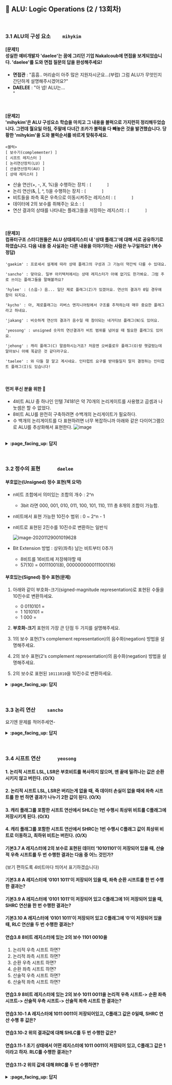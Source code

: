 ## 🦄 ALU: Logic Operations (2 / 13회차)
<br>

### 3.1 ALU의 구성 요소　　	`mihykim`
#### [문제1]<br>성실한 예비개발자 'daelee'는 꿈에 그리던 기업 Nakalcoub에 면접을 보게되었습니다. 'daelee'를 도와 면접 질문의 답을 완성해주세요!
- __면접관__ : "흠흠.. 머리숱이 아주 많은 지원자시군요...(부럽) 그럼 ALU가 무엇인지 간단하게 설명해주시겠어요?"
- __DAELEE__ : "아 넵! ALU는... `　　　　　　　　　　　　　　　　　　　 　　　　　　　　　　　　　　　 　　　`"
<br>

#### [문제2]<br>'mihykim'은 ALU 구성요소 학습을 마치고 그 내용을 블럭으로 가지런히 정리해두었습니다. 그런데 월요일 아침, 주말에 다녀간 조카가 블럭을 다 빼놓은 것을 발견했습니다. 당황한 'mihykim'을 도와 블럭순서를 바르게 맞춰주세요.
```
<블럭>
[ 보수기(complementer) ]
[ 시프트 레지스터 ]
[ 논리연산장치(LU) ]
[ 산술연산장치(AU) ]
[ 상태 레지스터 ]
```
- 산술 연산(+, -, X, %)을 수행하는 장치 : `[　　　　]`
- 논리 연산(&, |, ^, !)을 수행하는 장치 : `[　　　　]`
- 비트들을 좌측 혹은 우측으로 이동시켜주는 레지스터 :  `[　　　　]`
- 데이터에 2의 보수를 취해주는 요소 : `[　　　　]`
- 연산 결과의 상태를 나타내는 플래그들을 저장하는 레지스터 :  `[　　　　]`
<br>

#### [문제3]<br>컴퓨터구조 스터디원들은 ALU 상태레지스터 내 '상태 플래그'에 대해 서로 공유하기로 하였습니다. 다음 내용 중 사실과는 다른 내용을 이야기하는 사람은 누구일까요? (복수 정답)
```
'gaekim' : 프로세서 설계에 따라 상태 플래그의 구성과 그 기능이 약간씩 다를 수 있대요.

'sancho' : 맞아요. 일부 아키텍처에서는 상태 레지스터가 아예 없기도 한가봐요. 그럼 주로 쓰이는 플래그들을 말해볼까요?

'hylee' : (스읍-) 음... 일단 제로 플래그(Z)가 있겠어요. 연산의 결과가 0일 경우에 참이 되지요.

'kycho' : 아, 제로플래그는 리버스 엔지니어링에서 구조를 추적하는데 매우 중요한 플래그라고 하네요.

'jakang' : 비슷하게 연산의 결과가 음수일 때 참이되는 네거티브 플래그(N)도 있어요.

'yeosong' : unsigned 숫자의 연산결과가 비트 범위를 넘어설 때 필요한 플래그도 있어요.

'jehong' : 캐리 플래그(C) 말씀하시는거죠? 처음엔 오버플로우 플래그(O)랑 헷갈렸는데 알아보니 아예 똑같은 것 같더라구요.

'taelee' : 와 다들 잘 알고 계시네요. 인터럽트 요구를 받아들일지 말지 결정하는 인터럽트 플래그(I)도 있습니다!
```
<br>

#### 먼저 푸신 분을 위한 🍪
- 4비트 ALU 중 하나인 인텔 74181은 약 70개의 논리게이트를 사용했고 곱셈과 나눗셈은 할 수 없었다.
- 8비트 ALU를 완전히 구축하려면 수백개의 논리게이트가 필요하다.
- 수 백개의 논리게이트를 다 표현하려면 너무 복잡하니까 아래와 같은 다이어그램으로 ALU를 추상화해서 표현한다.
![image](https://user-images.githubusercontent.com/60066472/100407924-12ee1380-30ad-11eb-8b19-a272f00714fd.png)
<br>

<details>
<summary> <b> :page_facing_up: 답지 </b>  </summary><br>
  
#### [문제1]<br>성실한 예비개발자 'daelee'는 꿈에 그리던 기업 Nakalcoub에 면접을 보게되었습니다. 'daelee'를 도와 면접 질문의 답을 완성해주세요!
- __면접관__ : "흠흠.. 머리숱이 아주 많은 지원자시군요...(부럽) 그럼 ALU가 무엇인지 간단하게 설명해주시겠어요?"
- __DAELEE__ : "아 넵! ALU는 `CPU의 주요 구성요소 중 하나로, Arithmetic Logic Unit이라는 이름 그대로 산술논리연산장치를 말합니다.
덧셈뺄셈과 같은 산술연산과 AND, OR와 같은 논리연산을 수행하는 핵심적인 회로입니다.`"
<br>

#### [문제2]<br>'mihykim'은 ALU 구성요소 학습을 마치고 그 내용을 블럭으로 가지런히 정리해두었습니다. 그런데 월요일 아침, 주말에 다녀간 조카가 블럭을 다 빼놓은 것을 발견했습니다. 당황한 'mihykim'을 도와 블럭순서를 바르게 맞춰주세요.
- 산술 연산(+, -, X, %)을 수행하는 장치 : `[ 산술연산장치(AU) ]`
- 논리 연산(&, |, ^, !)을 수행하는 장치 : `[ 논리연산장치(LU) ]`
- 비트들을 좌측 혹은 우측으로 이동시켜주는 레지스터 :  `[ 시프트 레지스터 ]`
- 데이터에 2의 보수를 취해주는 요소 : `[ 보수기(complementer) ]`
- 연산 결과의 상태를 나타내는 플래그들을 저장하는 레지스터 :  `[ 상태 레지스터 ]`
<br>

#### [문제3]<br>컴퓨터구조 스터디원들은 ALU 상태레지스터 내 '상태 플래그'에 대해 서로 공유하기로 하였습니다. 다음 내용 중 사실과는 다른 내용을 이야기하는 사람은 누구일까요? (복수 정답)
```
'jehong'
캐리 플래그(C) 말씀하시는거죠? 처음엔 오버플로우 플래그(O)랑 헷갈렸는데 알아보니 확실히 다른 것이더라구요. 
캐리 플래그는 최상단 비트에서 자리올림 발생 시 Set되고
오버플로우 플래그는 최대 표현 범위를 넘어섰거나, 같은 부호를 더했는데 다른 부호가 나와버릴 때 Set 된답니다.
예를 들어 1000 + 1000 => 10000 에서는 캐리 플래그가,
0111 + 0001 => 1000 에서는 오버플로우가 Set됩니다. (7 + 1 => -8)
```
```
'taelee'
와 다들 잘 알고 계시네요!
지금까지는 상태플래그를 이야기했는데 상태레지스터에는 CPU를 제어하기위해 사용되는 제어플래그(Control flag)도 있답니다. 
그 예로 인터럽트 요구를 받아들일지 말지 결정하는 인터럽트 플래그(I)가 있습니다!
```
<br>

</details>
<br><br>

### 3.2 정수의 표현　　　	`daelee`

#### 부호없는(Unsigned) 정수 표현(책 요약)

- n비트 조합에서 의미있는 조합의 개수 : 2^n 

  - 3bit 라면 000, 001, 010, 011, 100, 101, 110, 111 총 8개의 조합이 가능함.

- n비트에서 표현 가능한 10진수 범위 : 0 ~ 2^n - 1 

- n비트로 표현된 2진수를 10진수로 변환하는 일반식

  ![image-20201129001019628](https://user-images.githubusercontent.com/37580034/100521739-b8f26880-31e8-11eb-8f1a-a16575e65987.png)


- Bit Extension 방법 : 상위(좌측) 남는 비트부터 0추가

  - 8비트를 16비트에 저장헤야할 때 
  - 57(10) = 00111001(8), 0000000000111001(16)
  
#### 부호있는(Signed) 정수 표현(문제)

1. 아래와 같이 부호화-크기(signed-magnitude representation)로 표현된 수들을 10진수로 변환하세요.

   - 0 0110101 = 
   - 1 1010101 = 
   - 1 000 =


2. **부호화-크기** 표현의 가장 큰 단점 두 가지를 설명해주세요. 



3. 1의 보수 표현(1’s complement representation)의 음수화(negation) 방법을 설명해주세요.



4. 2의 보수 표현(2’s complement representation)의 음수화(negation) 방법을 설명해주세요.



5. 2의 보수로 표현된 `10111010`을 10진수로 변환하세요.



   

<details>
<summary> <b> :page_facing_up: 답지 </b>  </summary><br>
  
1. 아래와 같이 부호화-크기(signed-magnitude representation)로 표현된 수들을 10진수로 변환하세요.

   - 0 0110101 = 
   - 1 1010101 = 
   - 1 000 =
 

   > 정답 : 
   >
   > - 0 0110101 = 1 * (1x2^5 + 1x2^4 + 1x2^2 + 1x2^0) = (32 + 16 + 4 + 1) = 53  
   > - 1 1010101 = -53
   > - 1 000 = 0

2. **부호화-크기** 표현의 가장 큰 단점 두 가지를 설명해주세요. 

   > 정답 : 
   >
   > 1. n비트 조합에서 의미있는 조합의 개수 : 2^n 가 아니라 2^n - 1 이다. 부호화-크기 표현에서는 1000(2)과 0000(2) 둘 다 0을 표현하므로 **하나의 조합을 낭비하게 된다.**
   > 2. 계산을 수행할 때 **부호비트와 크기 부분을 별도로 처리**해야한다. 크기 부분만 따로 계산한 뒤 크기 부분의 절댓값이 더 큰 수의 부호를 결과값의 부호로 세트해야함. 귀찮음.

3. 1의 보수 표현(1’s complement representation)의 음수화(negation) 방법을 설명해주세요.

   > 정답 : **모든 비트들을 반전한다.** (0 -> 1, 1 -> 0)
   >
   > - 1의 보수 표현에서 **Bit Extension**은 Sign Bit 다음에 Sign Bit와 같은 수를 추가하는 방식으로 이루어진다.
   > - 그러나 여전히 0에 대한 표현이 두 가지이므로 조합의 낭비가 발생한다. 그래서 일반적으로 컴퓨터는 2의 보수 표현법을 더 많이(아니 거의 100%) 사용한다.

4. 2의 보수 표현(2’s complement representation)의 음수화(negation) 방법을 설명해주세요.

   > 정답 : 모든 비트들을 반전하고, **결과값에 1을 더한다.**
   >
   > 1을 더함으로서 조합의 개수를 낭비하지 않게 되었다! 2의 보수 표현에서는 음수0이 사라진 대신, 음수0은 절대값이 가장 큰 음수와 매핑된다. 예를 들어, 100(2)은 부호화-크기 표현에서 음수 0이었지만, 2의보수 표현에서는 -4다.

5. 2의 보수로 표현된 `10111010`을 10진수로 변환하세요.

   > 정답 : **-70**
   >
   > 방법1. 책 145p 예제(3-4) 일반식 참고
   >
   > -  -128 + (1x2^5 + 1x2^4 + 1x2^3 + 1x2^1) = -128 + (32 + 16 + 8 + 2) = -70
   > <br>
   >
   > 방법2. 책 146p 예제(3-6) 참고
   >
   > 1. 10111010 - 1 한 뒤 => 10111001
   > 2.  0은 1로, 1은 0으로 바꿔주기 =>   01000110
   > 3. 10진수로 변환하고 - 부호 붙이기 => -70

   

</details>
<br><br>

### 3.3 논리 연산　　	`sancho`

요기엔 문제를 적어주세연-

<details>
<summary> <b> :page_facing_up: 답지 </b>  </summary><br>
  
답지의 구성은<br>
문제와 동일하게 부탁드려연-

</details>
<br><br>

### 3.4 시프트 연산　　　	`yeosong`


#### 1. 논리적 시프트 LSL, LSR은 부호비트를 복사하지 않으며, 맨 끝에 밀려나는 값은 순환시키지 않고 버린다. (O/X)

#### 2. 논리적 시프트 LSL, LSR은 버리는게 없을 때, 즉 데이터 손실이 없을 때에 좌측 시프트를 한 번 하면 결과가 나누기 2한 값이 된다. (O/X) 

#### 3. 캐리 플래그를 포함한 시프트 연산에서 SHLC는 1번 수행시 최상위 비트를 C플래그에 저장시키게 된다. (O/X)

#### 4. 캐리 플래그를 포함한 시프트 연산에서 SHRC는 1번 수행시 C플래그 값이 최상위 비트로 이동하고, 최하위 비트는 버린다. (O/X)

#### 기본3.7 A 레지스터에 2의 보수로 표현된 데이터 ‘10101101’이 저장되어 있을 때, 산술적 우측 시프트를 두 번 수행한 결과는 다음 중 어느 것인가? 
(보기 편하도록 4비트마다 띄어서 표기하겠습니다)

#### 기본3.8 A 레지스터에 ‘0101 1011’이 저장되어 있을 때, 좌측 순환 시프트를 한 번 수행한 결과는?

#### 기본3.9 A 레지스터에 ‘0101 1011’이 저장되어 있고 C플래그에 1이 저장되어 있을 때, SHRC 연산을 한 번 수행한 결과는? 

#### 기본3.10 A 레지스터에 ‘0101 1011’이 저장되어 있고 C플래그에 ‘0’이 저장되어 있을 때, RLC 연산을 두 번 수행한 결과는?

#### 연습3.8 8비트 레지스터에 있는 2의 보수 1101 0010을 

1. 논리적 우측 시프트 하면? 
2. 논리적 좌측 시프트 하면? 
3. 순환 우측 시프트 하면? 
4. 순환 좌측 시프트 하면? 
5. 산술적 우측 시프트 하면? 
6. 산술적 좌측 시프트 하면? 

#### 연습3.9 8비트 레지스터에 있는 2의 보수 1011 0011을 논리적 우측 시프트-> 순환 좌측 시프트-> 산술적 우측 시프트-> 산술적 좌측 시프트 한 결과는?

#### 연습3.10-1 A 레지스터에 1011 0011이 저장되어있고, C플래그 값은 0일때, SHRC 연산 수행 후 값은? 

#### 연습3.10-2 위의 결과값에 대해 SHLC를 두 번 수행한 값은?

#### 연습3.11-1 초기 상태에서 어떤 레지스터에 1011 0011이 저장되어 있고, C플래그 값은 1이라고 하자. RLC를 수행한 결과는? 

#### 연습3.11-2 위의 값에 대해 RRC를 두 번 수행하면?

<details>
<summary> <b> :page_facing_up: 답지 </b>  </summary><br>

#### 1. 논리적 시프트 LSL, LSR은 부호비트를 복사하지 않으며, 맨 끝에 밀려나는 값은 순환시키지 않고 버린다. (O)
#### 2. 논리적 시프트 LSL, LSR은 버리는게 없을 때, 즉 데이터 손실이 없을 때에 좌측 시프트를 한 번 하면 결과가 나누기 2한 값이 된다. (X)
> 앞부분 설명은 맞는데, 곱하기 2한 값이 됩니다. 예를 들면 0010 (2) -> 0100 (4) 
#### 3. 캐리 플래그를 포함한 시프트 연산에서 SHLC는 1번 수행시 최상위 비트를 C플래그에 저장시키게 된다. (O)
#### 4. 캐리 플래그를 포함한 시프트 연산에서 SHRC는 1번 수행시 C플래그 값이 최상위 비트로 이동하고, 최하위 비트는 버린다. (O)
#### 기본3.7 A 레지스터에 2의 보수로 표현된 데이터 ‘10101101’이 저장되어 있을 때, 산술적 우측 시프트를 두 번 수행한 결과는 다음 중 어느 것인가? 
(보기 편하도록 4비트마다 띄어서 표기하겠습니다)

10101101 를 ASR하면 <br>
11010110. 얘를 한 번 더 ASR하면 <br>
11101011이다. 그래서 정답은 라. 1110 1011

#### 기본3.8 A 레지스터에 ‘0101 1011’이 저장되어 있을 때, 좌측 순환 시프트를 한 번 수행한 결과는?
> 최상위의 0이 최하위로 가서 1011 0110

#### 기본3.9 A 레지스터에 ‘0101 1011’이 저장되어 있고 C플래그에 1이 저장되어 있을 때, SHRC 연산을 한 번 수행한 결과는? 

> SHRC = Shift Right with Carry <br>
> 캐리 플래그 1, 0101 1011에서 캐리 플래그의 값이 최상위 비트에 저장되니까 답은 1010 1101.

#### 기본3.10 A 레지스터에 ‘0101 1011’이 저장되어 있고 C플래그에 ‘0’이 저장되어 있을 때, RLC 연산을 두 번 수행한 결과는?

RLC = Rotate Left with Carry <br>
0 0101 1011 에서 한 번 하면<br>
0 1011 0110 , 여기서 한 번 더 하면<br>
1 0110 1100 <- 답

#### 연습3.8 8비트 레지스터에 있는 2의 보수 1101 0010을 

1. 논리적 우측 시프트 하면? 0110 1001
2. 논리적 좌측 시프트 하면? 1010 0100
3. 순환 우측 시프트 하면? 0110 1001
4. 순환 좌측 시프트 하면? 1010 0101
5. 산술적 우측 시프트 하면? 1110 1001
6. 산술적 좌측 시프트 하면? 1010 0100

#### 연습3.9 8비트 레지스터에 있는 2의 보수 1011 0011을 논리적 우측 시프트-> 순환 좌측 시프트-> 산술적 우측 시프트-> 산술적 좌측 시프트 한 결과는?

1011 0011을 논리적 우측 시프트 하면 <br>
0101 1001 그걸 순환 좌측 시프트 하면 <br>
1011 0010 그걸 산술적 우측 시프트 하면 <br>
1101 1001 이걸 산술적 좌측 시프트 하면 <br>
-> 1011 0010 

#### 연습3.10-1 A 레지스터에 1011 0011이 저장되어있고, C플래그 값은 0일때, SHRC 연산 수행 후 값은? 
> 우측이니까 0 1011 0011에서 0 0101 1001

#### 연습3.10-2 위의 결과값에 대해 SHLC를 두 번 수행한 값은?
> 0 0101 1001에서 1회 하면 0 1011 0010. 여기서 한 번 더 하면 1 0110 0100. <br>
답은 0110 0100

#### 연습3.11-1 초기 상태에서 어떤 레지스터에 1011 0011이 저장되어 있고, C플래그 값은 1이라고 하자. RLC를 수행한 결과는? 
1 1011 0011 -> 1 0110 0111

#### 연습3.11-2 위의 값에 대해 RRC를 두 번 수행하면?
위의 값인 1 0110 0111에서 <br>
1 1011 0011 -> 1 1101 1001




</details>
<br><br>
